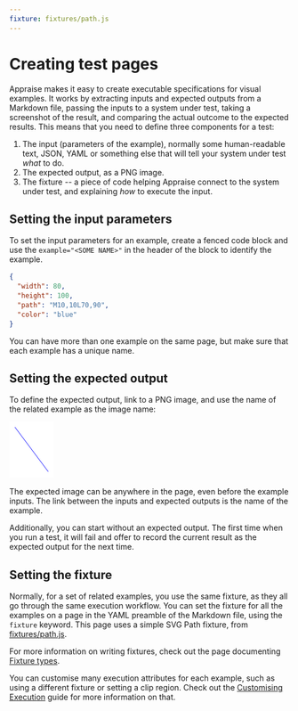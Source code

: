 ```yaml
---
fixture: fixtures/path.js
---
```


# Creating test pages

Appraise makes it easy to create executable specifications for visual examples. It works by extracting inputs and expected outputs from a Markdown file, passing the inputs to a system under test, taking a screenshot of the result, and comparing the actual outcome to the expected results. This means that you need to define three components for a test:

1. The input (parameters of the example), normally some human-readable text, JSON, YAML or something else that will tell your system under test *what* to do.
2. The expected output, as a PNG image.
3. The fixture -- a piece of code helping Appraise connect to the system under test, and explaining *how* to execute the input.

## Setting the input parameters

To set the input parameters for an example, create a fenced code block and use the `example="<SOME NAME>"` in the header of the block to identify the example.

~~~json example="blue line"
{
  "width": 80,
  "height": 100,
  "path": "M10,10L70,90",
  "color": "blue"
}
~~~

You can have more than one example on the same page, but make sure that each example has a unique name.

## Setting the expected output

To define the expected output, link to a PNG image, and use the name of the related example as the image name:

![blue line](images/blueline.png)

The expected image can be anywhere in the page, even before the example inputs. The link between the inputs and expected outputs is the name of the example.

Additionally, you can start without an expected output. The first time when you run a test, it will fail and offer to record the current result as the expected output for the next time.

## Setting the fixture

Normally, for a set of related examples, you use the same fixture, as they all go through the same execution workflow. You can set the fixture for all the examples on a page in the YAML preamble of the Markdown file, using the `fixture` keyword. This page uses a simple SVG Path fixture, from [fixtures/path.js](fixtures/path.js).


For more information on writing fixtures, check out the page documenting [Fixture types](fixture-types.md).

You can customise many execution attributes for each example, such as using a different fixture or setting a clip region. Check out the [Customising Execution](customising-execution.md) guide for more information on that.
